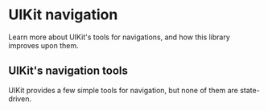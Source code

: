 # UIKit navigation

Learn more about UIKit's tools for navigations, and how this library improves upon them.

## UIKit's navigation tools

UIKit provides a few simple tools for navigation, but none of them are state-driven. <!-- TODO -->
